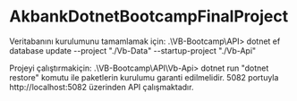 # AkbankDotnetBootcampFinalProject

Veritabanını kurulumunu tamamlamak için:
.\VB-Bootcamp\API> dotnet ef database update --project  "./Vb-Data" --startup-project "./Vb-Api"

Projeyi çalıştırmakiçin:
.\VB-Bootcamp\API\Vb-Api> dotnet run
"dotnet restore" komutu ile paketlerin kurulumu garanti edilmelidir.
5082 portuyla http://localhost:5082 üzerinden API çalışmaktadır.
